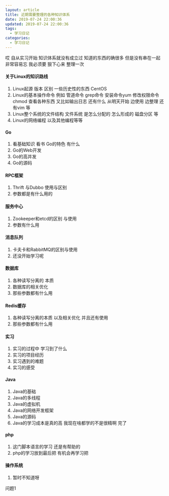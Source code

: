 ```yaml
---
layout: article
title: 近期需要整理的各种知识体系
date: 2019-07-24 22:00:36
updated: 2019-07-24 22:00:36
tags: 
  - 学习日记
categories:
  - 学习日记
---
```


 哎  自从实习开始  知识体系就没有成立过  知道的东西的确很多 但是没有串在一起 非常容易忘 我必须要 狠下心来 整理一次

#### 关于Linux的知识路线

1. Linux起源 版本 区别 一些历史性的东西 CentOS
2. Linux的基本操作命令 例如 管道命令 grep命令 安装命令yum 修改权限命令chmod 查看各种东西 又比如输出日志 还有什么 从明天开始 边使用 边整理 还有vim 等
3. Linux整个系统的文件结构 文件系统 是怎么分配的 怎么形成的 磁盘分区 等
4. Linux的网络编程 以及其他编程等等

#### Go

1. 看基础知识  看书 Go的特色 有什么
2. Go的Web开发 
3. Go的高并发
4. Go的源码

#### RPC框架

1. Thrift 与Dubbo 使用与区别
2. 参数都是有什么用的

#### 服务中心

1. Zookeeper和etcd的区别 与使用
2. 参数有什么用

#### 消息队列

1. 卡夫卡和RabbitMQ的区别与使用
2. 还没开始学习呢

#### 数据库

1. 各种读写分离的 本质
2. 数据库的相关优化
3. 那些参数都有什么用

#### Redis缓存

1. 各种读写分离的本质 以及相关优化  并且还有使用
2. 那些参数都有什么用

#### 实习

1. 实习的过程中 学习到了什么
2. 实习的项目经历
3. 实习遇到的难题
4. 实习的感受

#### Java

1. Java的基础
2. Java的多线程
3. Java的虚拟机 
4. Java的网络开发框架 
5. Java的源码
6. Java的学习成本是真的高 我现在啥都学的不是很精啊 完了

#### php

1. 这门脚本语言的学习 还是有帮助的
2. php的学习放到最后把 有机会再学习把

#### 操作系统

1. 暂时不知道呀



问题1